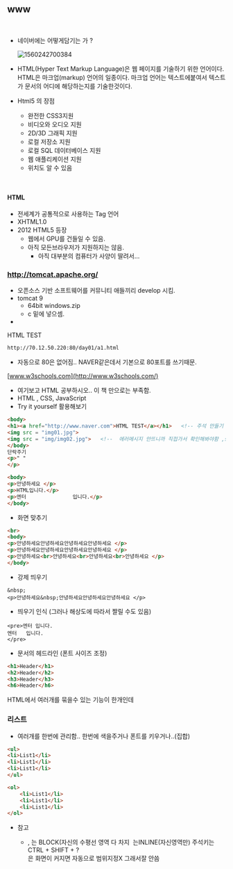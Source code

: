 ## www

​      

- 네이버에는 어떻게담기는 가 ?

  ![1560242700384](C:\Users\student\AppData\Roaming\Typora\typora-user-images\1560242700384.png)

- HTML(Hyper Text Markup Language)은 웹 페이지를 기술하기 위한 언어이다. HTML은 마크업(markup) 언어의 일종이다. 마크업 언어는 텍스트에붙여서 텍스트가 문서의 어디에  해당하는지를 기술한것이다. 

- Html5 의 장점
  - 완전한 CSS3지원
  - 비디오와 오디오 지원
  - 2D/3D 그래픽 지원
  - 로컬 저장소 지원
  - 로컬 SQL 데이터베이스 지원
  - 웹 애플리케이션 지원
  - 위치도 알 수 있음

​       

#### HTML

- 전세계가 공통적으로 사용하는 Tag 언어
- XHTML1.0
- 2012 HTML5 등장
  - 웹에서 GPU를 건들일 수 있음.
  - 아직 모든브라우저가 지원하지는 않음.
    - 아직 대부분의 컴퓨터가 사양이 딸려서...

### <http://tomcat.apache.org/>

- 오픈소스 기반 소프트웨어를 커뮤니티 애들끼리 develop 시킴.
- tomcat 9
  - 64bit windows.zip
  - c 밑에 넣으셈.
- 

HTML TEST

```html
http://70.12.50.220:80/day01/a1.html
```

- 자동으로 80은 없어짐.. NAVER같은데서 기본으로 80포트를 쓰기때문.

[www.w3schools.com](http://www.w3schools.com/)

- 여기보고 HTML 공부하시오.. 이 책 만으로는 부족함.
- HTML , CSS, JavaScript
- Try it yourself 활용해보기

```html
<body>
<h1><a href="http://www.naver.com">HTML TEST</a></h1>   <!-- 주석 만들기  --> 
<img src = "img01.jpg"> 
<img src = "img/img02.jpg">   <!--  에러메시지 안뜨니까 직접가서 확인해봐야함 ,src는 attribute -->
</body>
단락주기
<p>" "  
</p>

<body>
<p>안녕하세요 </p>
<p>HTML입니다.</p>
<p>엔터               입니다.</p>
</body>
```

- 화면 맞추기

```html
<br>
<body>
<p>안녕하세요안녕하세요안녕하세요안녕하세요 </p>
<p>안녕하세요안녕하세요안녕하세요안녕하세요 </p>
<p>안녕하세요<br>안녕하세요<br>안녕하세요<br>안녕하세요 </p>
</body>
```

- 강제 띄우기

```
&nbsp;
<p>안녕하세요&nbsp;안녕하세요안녕하세요안녕하세요 </p>
```

- 띄우기 인식 (그러나 해상도에 따라서 짤릴 수도 있음)

```
<pre>엔터 입니다.
엔터   입니다.
</pre>
```

- 문서의 헤드라인 (폰트 사이즈 조정)

```html
<h1>Header</h1>
<h2>Header</h2>
<h3>Header</h3>
<h6>Header</h6>
```

HTML에서 여러개를 묶을수 있는 기능이 한개인데

### 리스트

- 여러개를 한번에 관리함.. 한번에 색을주거나 폰트를 키우거나..(집합)

```html
<ul> 
<li>List1</li>
<li>List1</li>
<li>List1</li>
</ul>

<ol>
    <li>List1</li>
    <li>List1</li>
    <li>List1</li>
</ol>
```

- 참고

  - <P> , <h>는 BLOCK(자신의 수평선 영역 다 차지
    <img></img> 는INLINE(자신영역만)
    주석키는 CTRL + SHIFT + ?
    <br>은 화면이 커지면 자동으로 범위지정X 그래서잘 안씀

 